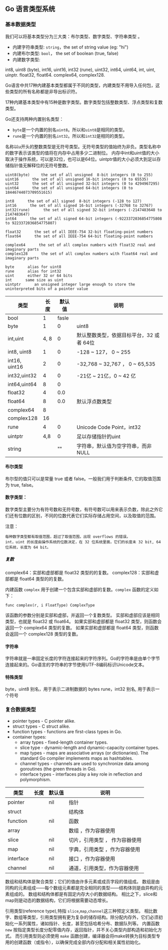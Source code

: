 ## Go 语言类型系统

### 基本数据类型

我们可以将基本类型分为三大类：布尔类型、数字类型、字符串类型 。


- 内建字符串类型: `string`，the set of string value (eg: "hi")
- 内建布尔类型: `bool`， the set of boolean (true, false)
- 内建数字类型:

int8, uint8 (byte), int16, uint16, int32 (rune), uint32, int64, uint64, int, uint, uinptr.
float32, float64.
complex64, complex128.

Go语言中共17种内建基本类型都属于不同的类型，内建类型不用导入任何包，这些类型的所有名称都是非导出标识符。

17种内建基本类型中有15种是数字类型。数字类型包括整数类型、浮点类型和复数类型。

Go还支持两种内置别名类型：
 - `byte`是一个内置的别名`uint8`。所以和`uint8`是相同的类型。
 - `rune`是一个内置的别名`int32`。所以和`int32`是相同的类型。

名称以u开头的整数类型是无符号类型。无符号类型的值始终为非负。类型名称中的数字表示该类型的值将在内存中占用多少二进制位。
内存中int和uint值的大小取决于操作系统，可以是32位，也可以是64位。uintptr值的大小必须大到足以存储指针值无解释位的无符号整数。

```
uint8(byte)     the set of all unsigned  8-bit integers (0 to 255)
uint16      the set of all unsigned 16-bit integers (0 to 65535)
uint32      the set of all unsigned 32-bit integers (0 to 4294967295)
uint64      the set of all unsigned 64-bit integers (0 to 18446744073709551615)

int8      the set of all signed  8-bit integers (-128 to 127)
int16      the set of all signed 16-bit integers (-32768 to 32767)
int32(rune)      the set of all signed 32-bit integers (-2147483648 to 2147483647)
int64      the set of all signed 64-bit integers (-9223372036854775808 to 9223372036854775807)

float32      the set of all IEEE-754 32-bit floating-point numbers
float64      the set of all IEEE-754 64-bit floating-point numbers

complex64      the set of all complex numbers with float32 real and imaginary parts
complex128      the set of all complex numbers with float64 real and imaginary parts

byte      alias for uint8
rune      alias for int32
uint      either 32 or 64 bits
int      same size as uint
uintptr      an unsigned integer large enough to store the uninterpreted bits of a pointer value

```
| 类型 | 长度 | 默认值 | 说明 |
|---- | -----| ------ |---------------------------------------------------------|
|bool | 1    | fasle  |       |
|byte | 1    | 0      | uint8  |
|int,uint |  4, 8 |  0 |  默认整数类型，依据目标平台，32 或者 64位   |
|int8, uint8   |  1    |   0     |  -128 ~ 127， 0 ~ 255   |
|int16, uint16   |  2    |   0     |  -32,768 ~ 32,767 ， 0 ~ 65,535 |
|int32,uint32     |   4   |   0     |  -21亿 ~ 21亿，0 ~ 42 亿  |
|int64,uint64 | 8 | 0 | |
|float32     |   4   |   0.0     |     |
|float64     |  8    |   0.0     |  默认浮点数类型   |
|complex64     |   8   |        |     |
|complex128     |  16    |        |     |
|rune  |   4   |     0   |   Unicode Code Point，int32  |  
|uintptr     |  4,8    |   0     | 足以存储指针的uint    |
|string |  | "" | 字符串，默认值为空字符串，而非NULL |

#### 布尔类型

布尔型的值只可以是常量 true 或者 false。一般我们用于判断条件, 它的取值范围为 true, false。

#### 数字类型：

数字类型主要分为有符号数和无符号数，有符号数可以用来表示负数，除此之外它们还有位数的区别，不同的位数代表它们实际存储占用空间，以及取值的范围。


注意：

    每种数字类型都有取值范围，超过了取值范围，出现 overflows 的错误。
    int，uint 的长度由操作系统的位数决定，在 32 位系统里面，它们的长度未 32 bit, 64 位系统，长度为 64 bit。

##### 复数
complex64：实部和虚部都是 float32 类型的的复数。
complex128：实部和虚部都是 float64 类型的的复数。

内建函数 `complex` 用于创建一个包含实部和虚部的复数。`complex` 函数的定义如下：
```
func complex(r, i FloatType) ComplexType
```
该函数的参数分别是实部和虚部，并返回一个复数类型。
实部和虚部应该是相同类型，也就是 float32 或 float64。
如果实部和虚部都是 float32 类型，则函数会返回一个 complex64 类型的复数。
如果实部和虚部都是 float64 类型，则函数会返回一个 complex128 类型的复数。


#### 字符串

字符串就是一串固定长度的字符连接起来的字符序列。Go的字符串是由单个字节连接起来的。Go语言的字符串的字节使用UTF-8编码标识Unicode文本。

#### 特殊类型

byte，uint8 别名，用于表示二进制数据的 bytes
rune，int32 别名, 用于表示一个符号


### 复合数据类型

- pointer types - C pointer alike.
- struct types - C struct alike.
- function types - functions are first-class types in Go.
- container types:
    - array types - fixed-length container types.
    - slice type - dynamic-length and dynamic-capacity container types.
    - map types - maps are associative arrays (or dictionaries). The standard Go compiler implements maps as hashtables.
    - channel types - channels are used to synchronize data among goroutines (the green threads in Go).
    - interface types - interfaces play a key role in reflection and polymorphism.

| 类型 | 长度 | 默认值 | 说明 |
|---- | -----| ------ |---------------------------------------------------------|
| pointer |     | nil  | 指针 |
| struct  |     |      | 结构体 |
| function |    | nil     | 函数  |
| array   |     |      | 数组 ，作为容器使用  |
| slice   |     | nil  | 切片，引用类型 ， 作为容器使用 |
| map   |       | nil   | 字典，引用类型 ，作为容器使用 | 
| interface  |    | nil | 接口 ，作为容器使用 |
| channel  |    | nil  | 通道，引用类型，作为容器使用 |

数组和结构体是聚合类型；它们的值由许多元素或成员字段的值组成。
数组是由同构的元素组成——每个数组元素都是完全相同的类型——结构体则是由异构的元素组成的。
数组和结构体都是有固定内存大小的数据结构。
相比之下，slice和map则是动态的数据结构，它们将根据需要动态增长。

引用类型(reference type),特指 `slice`,`map`,`channel`这三种预定义类型。
相比数字、数组等类型，引用类型拥有更为复杂的储存结构。除分配内存外，它们必须初始化一系列属性，诸如指针、长度，甚至包括哈希分布、数据队列等。
内置函数`new` 按指定类型长度分配零值内存，返回指针，并不关心类型内部构造和初始化方式。
而引用类型则必须使用 `make` 函数创建，编译器会将make转换为目标类型专用的创建函数（或指令），以确保完成全部内存分配和相关属性初始化。
